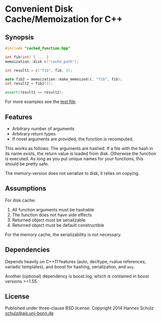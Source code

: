 Convenient Disk Cache/Memoization for C++
=========================================

Synopsis
--------

```c++
#include "cached_function.hpp"

int fib(int) { ... }
memoization::disk c("cache_path");

int result1 = c("fib", fib, 3);

auto fib2 = memoization::make_memoized(c, "fib", fib);
int result2 = fib2(3);

assert(result1 == result2);
```

For more examples see the [test file](test_cache.cpp).

Features
--------
- Arbitrary number of arguments 
- Arbitrary return types
- If novel arguments are provided, the function is recomputed.

This works as follows: The arguments are hashed. If a file with the hash in its
name exists, the return value is loaded from disk. Otherwise the function is
executed.  As long as you put unique names for your functions, this should be
pretty safe.

The memory-version does not serialize to disk, it relies on copying.


Assumptions
-----------
For disk cache:

1. All function arguments must be hashable
2. The function does not have side effects
3. Returned object must be serializable
4. Returned object must be default constructible

For the memory cache, the serializability is not necessary.


Dependencies
------------

Depends heavily on C++11 features (auto, decltype, rvalue references,
variadic templates), and boost for hashing, serialization, and `any`.

Another (optional) dependency is boost.log, which is contained
in boost versions >=1.55.


License
-------
 
Published under three-clause BSD license.
Copyright 2014 Hannes Schulz <schulz@ais.uni-bonn.de>
